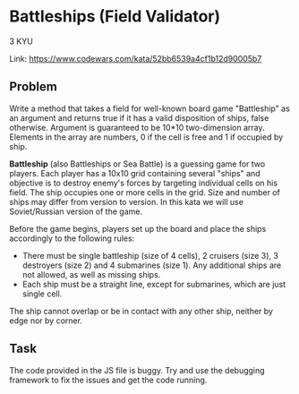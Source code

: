 # Battleships (Field Validator)

3 KYU

Link: https://www.codewars.com/kata/52bb6539a4cf1b12d90005b7

## Problem

Write a method that takes a field for well-known board game "Battleship" as an argument and returns true if it has a valid disposition of ships, false otherwise. Argument is guaranteed to be 10\*10 two-dimension array. Elements in the array are numbers, 0 if the cell is free and 1 if occupied by ship.

**Battleship** (also Battleships or Sea Battle) is a guessing game for two players. Each player has a 10x10 grid containing several "ships" and objective is to destroy enemy's forces by targeting individual cells on his field. The ship occupies one or more cells in the grid. Size and number of ships may differ from version to version. In this kata we will use Soviet/Russian version of the game.

Before the game begins, players set up the board and place the ships accordingly to the following rules:

- There must be single battleship (size of 4 cells), 2 cruisers (size 3), 3 destroyers (size 2) and 4 submarines (size 1). Any additional ships are not allowed, as well as missing ships.
- Each ship must be a straight line, except for submarines, which are just single cell.

The ship cannot overlap or be in contact with any other ship, neither by edge nor by corner.

## Task

The code provided in the JS file is buggy. Try and use the debugging framework to fix the issues and get the code running.
